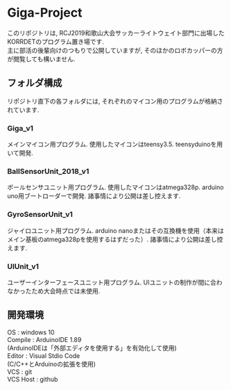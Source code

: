 # Giga-Project
このリポジトリは, RCJ2019和歌山大会サッカーライトウェイト部門に出場したKORRDETのプログラム置き場です.  
主に部活の後輩向けのつもりで公開していますが, そのほかのロボカッパーの方が閲覧しても構いません.
## フォルダ構成
リポジトリ直下の各フォルダには, それぞれのマイコン用のプログラムが格納されています.  
### Giga_v1
メインマイコン用プログラム. 使用したマイコンはteensy3.5. teensyduinoを用いて開発.
### BallSensorUnit_2018_v1
ボールセンサユニット用プログラム. 使用したマイコンはatmega328p. arduino uno用ブートローダーで開発. 諸事情により公開は差し控えます.
### GyroSensorUnit_v1
ジャイロユニット用プログラム. arduino nanoまたはその互換機を使用（本来はメイン基板のatmega328pを使用するはずだった）.  諸事情により公開は差し控えます.
### UIUnit_v1
ユーザーインターフェースユニット用プログラム. UIユニットの制作が間に合わなかったため大会時点では未使用.
## 開発環境
OS : windows 10  
Compile : ArduinoIDE 1.89  
(ArduinoIDEは「外部エディタを使用する」を有効化して使用)  
Editor : Visual Stdio Code  
(C/C++とArduinoの拡張を使用)  
VCS : git  
VCS Host : github
